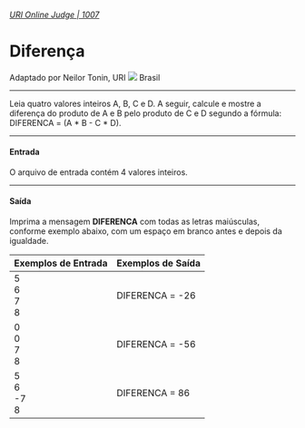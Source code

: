 ###### [URI Online Judge | 1007][1]
# Diferença
Adaptado por Neilor Tonin, URI ![][2] Brasil
***
Leia quatro valores inteiros A, B, C e D. A seguir, calcule e mostre a diferença do produto de A e B pelo produto de C e D segundo a fórmula: DIFERENCA = (A * B - C * D).
***
#### Entrada
O arquivo de entrada contém 4 valores inteiros.
***
#### Saída
Imprima a mensagem **DIFERENCA** com todas as letras maiúsculas, conforme exemplo abaixo, com um espaço em branco antes e depois da igualdade.

| Exemplos de Entrada                     | Exemplos de Saída                     |  
| :-                                      | :-                                    |  
| 5 <br> 6 <br> 7 <br> 8                  | DIFERENCA = -26                       | 
| 0 <br> 0 <br> 7 <br> 8                  | DIFERENCA = -56                       | 
| 5 <br> 6 <br> -7 <br> 8                 | DIFERENCA = 86                        | 

[1]: https://www.urionlinejudge.com.br/judge/pt/problems/view/1007
[2]: https://urionlinejudge.r.worldssl.net/gallery/images/flags/br.gif